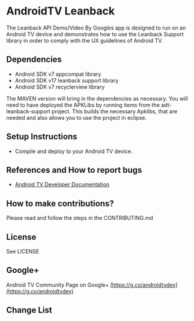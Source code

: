 # AndroidTV Leanback

The Leanback API Demo/Video By Googles app is designed to run on an Android TV device and demonstrates how to use the Leanback Support library
in order to comply with the UX guidelines of Android TV.

## Dependencies
* Android SDK v7 appcompat library
* Android SDK v17 leanback support library
* Android SDK v7 recyclerview library

The MAVEN version will bring in the dependencies as necessary.  You will need to have deployed the APKLibs by
running items from the adt-leanback-support project.  This builds the necessary Apklibs, that are needed and
also allows you to use the project in eclipse.


## Setup Instructions
* Compile and deploy to your Android TV device.

## References and How to report bugs
* [Android TV Developer Documentation](http://developer.android.com/tv)

## How to make contributions?
Please read and follow the steps in the CONTRIBUTING.md

## License
See LICENSE

## Google+
Android TV Community Page on Google+ [https://g.co/androidtvdev](https://g.co/androidtvdev)
## Change List
